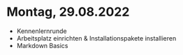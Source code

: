 # Montag, 29.08.2022

- Kennenlernrunde
- Arbeitsplatz einrichten & Installationspakete installieren
- Markdown Basics